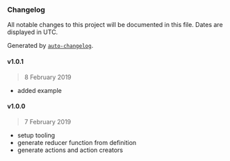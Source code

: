 ### Changelog

All notable changes to this project will be documented in this file. Dates are displayed in UTC.

Generated by [`auto-changelog`](https://github.com/CookPete/auto-changelog).

#### v1.0.1

> 8 February 2019

- added example

#### v1.0.0

> 7 February 2019

- setup tooling
- generate reducer function from definition
- generate actions and action creators

